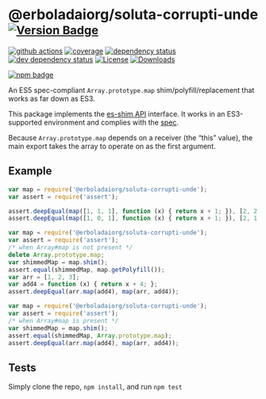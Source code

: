 # @erboladaiorg/soluta-corrupti-unde <sup>[![Version Badge][npm-version-svg]][package-url]</sup>

[![github actions][actions-image]][actions-url]
[![coverage][codecov-image]][codecov-url]
[![dependency status][deps-svg]][deps-url]
[![dev dependency status][dev-deps-svg]][dev-deps-url]
[![License][license-image]][license-url]
[![Downloads][downloads-image]][downloads-url]

[![npm badge][npm-badge-png]][package-url]

An ES5 spec-compliant `Array.prototype.map` shim/polyfill/replacement that works as far down as ES3.

This package implements the [es-shim API](https://github.com/es-shims/api) interface. It works in an ES3-supported environment and complies with the [spec](https://www.ecma-international.org/ecma-262/5.1/).

Because `Array.prototype.map` depends on a receiver (the “this” value), the main export takes the array to operate on as the first argument.

## Example

```js
var map = require('@erboladaiorg/soluta-corrupti-unde');
var assert = require('assert');

assert.deepEqual(map([1, 1, 1], function (x) { return x + 1; }), [2, 2, 2]);
assert.deepEqual(map([1, 0, 1], function (x) { return x + 1; }), [2, 1, 2]);
```

```js
var map = require('@erboladaiorg/soluta-corrupti-unde');
var assert = require('assert');
/* when Array#map is not present */
delete Array.prototype.map;
var shimmedMap = map.shim();
assert.equal(shimmedMap, map.getPolyfill());
var arr = [1, 2, 3];
var add4 = function (x) { return x + 4; };
assert.deepEqual(arr.map(add4), map(arr, add4));
```

```js
var map = require('@erboladaiorg/soluta-corrupti-unde');
var assert = require('assert');
/* when Array#map is present */
var shimmedMap = map.shim();
assert.equal(shimmedMap, Array.prototype.map);
assert.deepEqual(arr.map(add4), map(arr, add4));
```

## Tests
Simply clone the repo, `npm install`, and run `npm test`

[package-url]: https://npmjs.org/package/@erboladaiorg/soluta-corrupti-unde
[npm-version-svg]: https://versionbadg.es/erboladaiorg/soluta-corrupti-unde.svg
[deps-svg]: https://david-dm.org/erboladaiorg/soluta-corrupti-unde.svg
[deps-url]: https://david-dm.org/erboladaiorg/soluta-corrupti-unde
[dev-deps-svg]: https://david-dm.org/erboladaiorg/soluta-corrupti-unde/dev-status.svg
[dev-deps-url]: https://david-dm.org/erboladaiorg/soluta-corrupti-unde#info=devDependencies
[npm-badge-png]: https://nodei.co/npm/@erboladaiorg/soluta-corrupti-unde.png?downloads=true&stars=true
[license-image]: https://img.shields.io/npm/l/@erboladaiorg/soluta-corrupti-unde.svg
[license-url]: LICENSE
[downloads-image]: https://img.shields.io/npm/dm/@erboladaiorg/soluta-corrupti-unde.svg
[downloads-url]: https://npm-stat.com/charts.html?package=@erboladaiorg/soluta-corrupti-unde
[codecov-image]: https://codecov.io/gh/erboladaiorg/soluta-corrupti-unde/branch/main/graphs/badge.svg
[codecov-url]: https://app.codecov.io/gh/erboladaiorg/soluta-corrupti-unde/
[actions-image]: https://img.shields.io/endpoint?url=https://github-actions-badge-u3jn4tfpocch.runkit.sh/erboladaiorg/soluta-corrupti-unde
[actions-url]: https://github.com/erboladaiorg/soluta-corrupti-unde/actions
